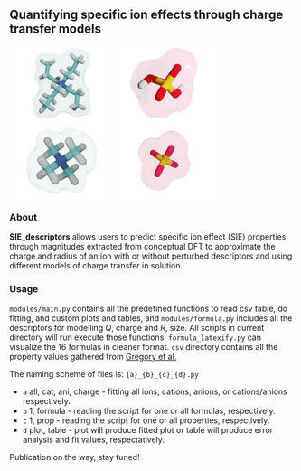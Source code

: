 ## Quantifying specific ion effects through charge transfer models

<img src="img/nc3h7_4.png" width=180 height=auto align="center"></a>
<img src="img/h2po4.png" width=180 height=auto align="center"></a>
<img src="img/nch3.png" width=180 height=auto align="center"></a>
<img src="img/po4.png" width=180 height=auto align="center"></a>

### About
**SIE_descriptors** allows users to predict specific ion effect (SIE) properties through magnitudes extracted from
conceptual DFT to approximate the charge and radius of an ion with or without
perturbed descriptors and using different models of charge transfer in solution.

### Usage
```modules/main.py``` contains all the predefined functions to read csv table, do fitting, and custom plots and tables, and ```modules/formula.py``` includes all the descriptors for modelling $Q$, charge and $R$, size. All scripts in current directory will run execute those functions. ```formula_latexify.py``` can visualize the 16 formulas in cleaner format. ```csv``` directory contains all the property values gathered from [Gregory et al.](https://pubs.rsc.org/en/content/articlelanding/2021/sc/d1sc03568a) 

The naming scheme of files is: ```{a}_{b}_{c}_{d}.py```

- ```a``` all, cat, ani, charge - fitting all ions, cations, anions, or cations/anions respectively.
- ```b``` 1, formula - reading the script for one or all formulas, respectively. 
- ```c``` 1, prop - reading the script for one or all properties, respectively.
- ```d``` plot, table - plot will produce fitted plot or table will produce error analysis and fit values, respectatively.

Publication on the way, stay tuned!
